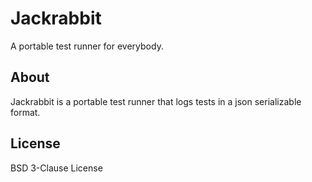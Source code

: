 # Jackrabbit

A portable test runner for everybody.

## About

Jackrabbit is a portable test runner that logs tests in a json serializable
format.

## License

BSD 3-Clause License
